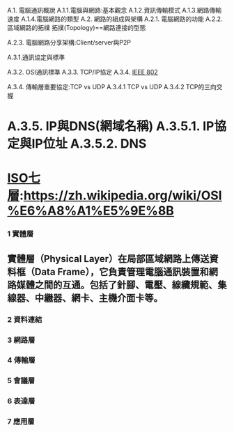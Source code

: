 A.1. 電腦通訊概說
   A.1.1.電腦與網路:基本觀念
   A.1.2.資訊傳輸模式
   A.1.3.網路傳輸速度
   A.1.4.電腦網路的類型
A.2. 網路的組成與架構
   A.2.1. 電腦網路的功能
   A.2.2. 區域網路的拓樸
          拓撲(Topology)==網路連接的型態

   A.2.3. 電腦網路分享架構:Client/server與P2P



A.3.1.通訊協定與標準

A.3.2. OSI通訊標準
A.3.3. TCP/IP協定
A.3.4. [IEEE 802](https://en.wikipedia.org/wiki/IEEE_802)
   
A.3.4. 傳輸層重要協定:TCP vs UDP
        A.3.4.1 TCP vs UDP
        A.3.4.2 TCP的三向交握

A.3.5. IP與DNS(網域名稱)
        A.3.5.1. IP協定與IP位址
        A.3.5.2. DNS
=============================================
# [ISO七層](https://zh.wikipedia.org/wiki/OSI%E6%A8%A1%E5%9E%8B):https://zh.wikipedia.org/wiki/OSI%E6%A8%A1%E5%9E%8B

### 1 實體層

## 實體層（Physical Layer）在局部區域網路上傳送資料框（Data Frame），它負責管理電腦通訊裝置和網路媒體之間的互通。包括了針腳、電壓、線纜規範、集線器、中繼器、網卡、主機介面卡等。

### 2 資料連結

### 3 網路層

### 4 傳輸層

### 5 會議層

### 6 表達層

### 7 應用層
